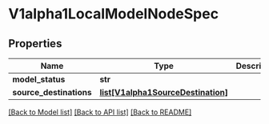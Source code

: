 # V1alpha1LocalModelNodeSpec

## Properties
Name | Type | Description | Notes
------------ | ------------- | ------------- | -------------
**model_status** | **str** |  | [optional] 
**source_destinations** | [**list[V1alpha1SourceDestination]**](V1alpha1SourceDestination.md) |  | 

[[Back to Model list]](../README.md#documentation-for-models) [[Back to API list]](../README.md#documentation-for-api-endpoints) [[Back to README]](../README.md)


